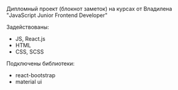 Дипломный проект (блокнот заметок) на курсах от Владилена "JavaScript Junior Frontend Developer"

Задействованы:
- JS, React.js
- HTML
- CSS, SCSS

Подключены библиотеки:
- react-bootstrap
- material ui
